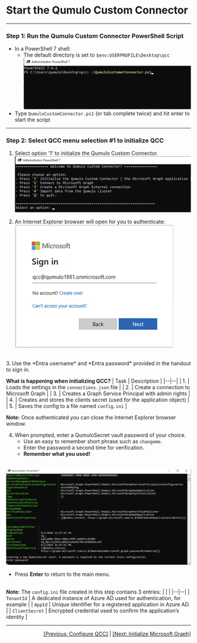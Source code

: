 # Start the Qumulo Custom Connector

---
### Step 1: Run the Qumulo Custom Connector PowerShell Script

- In a PowerShell 7 shell:
     - The default directory is set to `$env:USERPROFILE\Desktop\qcc`  <br>
![Powershell command shell](https://github.com/Qumulo/QumuloCustomConnector/blob/main/workshop/images/qcc-powershell-cd-qcc-dir.png?raw=true)
- Type `QumuloCustomConnector.ps1` (or tab complete twice) and hit enter to start the script

---
### Step 2: Select QCC menu selection #1 to initialize QCC

1. Select option '1' to initialize the Qumulo Custom Connector. <br>
![enter image description here](https://github.com/Qumulo/QumuloCustomConnector/blob/main/workshop/images/qcc-menu.png?raw=true)

2. An Internet Explorer browser will open for you to authenticate: <br>
![enter image description here](https://github.com/Qumulo/QumuloCustomConnector/blob/main/workshop/images/qcc-step1-microsoft-signin.png?raw=true)
<br>
3. Use the *Entra username* and *Entra password* provided in the handout to sign in.

**What is happening when initializing QCC?**
|  Task |  Description |
|--|--|
| 1. | Loads the settings in the `connections.json` file  |
| 2. | Create a connection to Microsoft Graph |
| 3. | Creates a Graph Service Principal with admin rights  |
| 4. | Creates and stores the clients secret (used for the application object)  |
| 5. | Saves the config to a file named `config.ini`  |

**Note:** Once authenticated you can close the Internet Explorer browser window. 

4. When prompted, enter a QumuloSecret vault password of your choice.
    - Use an easy to remember short phrase such as `changeme`. 
    - Enter the password a second time for verification.
    - **Remember what you used!** <br><br>
    
![enter image description here](https://github.com/Qumulo/QumuloCustomConnector/blob/main/workshop/images/qcc-step1-output.png?raw=true)
<br>
 - Press **Enter** to return to the main menu.  <br><br>

**Note:** The `config.ini` file created in this step contains 3 entries: 
|  |  |
|--|--|
| `TenantId`  | A dedicated instance of Azure AD used for authentication, for example |
| `AppId` | Unique identifier for a registered application in Azure AD. | 
| `ClientSecret` | Encrypted credential used to confirm the application’s identity |


---
<div align="right">
  <a href="qcc-workshop-config-conn.md">[Previous: Configure QCC]</a> | <a href="qcc-workshop-initmsgraph.md">[Next: Initialize Microsoft Graph]</a>
</div>
